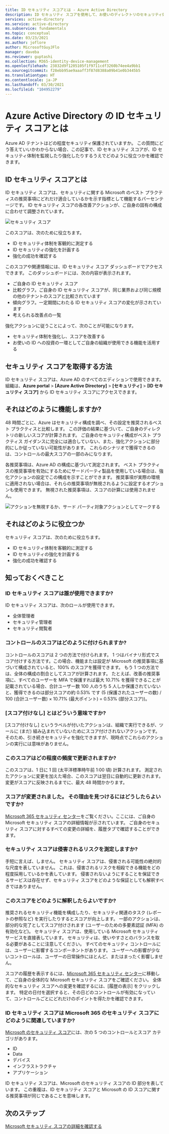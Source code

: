 ```yaml
---
title: ID セキュリティ スコアとは - Azure Active Directory
description: ID セキュリティ スコアを使用して、お使いのディレクトリのセキュリティ体制を強化する方法
services: active-directory
ms.service: active-directory
ms.subservice: fundamentals
ms.topic: conceptual
ms.date: 03/23/2021
ms.author: joflore
author: MicrosoftGuyJFlo
manager: daveba
ms.reviewer: guptashi
ms.collection: M365-identity-device-management
ms.openlocfilehash: 23832d9f1205105f1f9711cdf3260b74ee4a9bb1
ms.sourcegitcommit: f28ebb95ae9aaaff3f87d8388a09b41e0b3445b5
ms.translationtype: HT
ms.contentlocale: ja-JP
ms.lasthandoff: 03/30/2021
ms.locfileid: "104952279"
---
```

# <a name="what-is-the-identity-secure-score-in-azure-active-directory"></a>Azure Active Directory の ID セキュリティ スコアとは

Azure AD テナントはどの程度セキュリティ保護されていますか。 この質問にどう答えていいかわからない場合、この記事で、ID セキュリティ スコアが、ID セキュリティ体制を監視したり強化したりするうえでどのように役立つかを確認できます。

## <a name="what-is-an-identity-secure-score"></a>ID セキュリティ スコアとは

ID セキュリティ スコアは、セキュリティに関する Microsoft のベスト プラクティスの推奨事項にどれだけ適合しているかを示す指標として機能するパーセンテージです。 ID セキュリティ スコアの各改善アクションが、ご自身の固有の構成に合わせて調整されています。  

![セキュリティ スコア](./media/identity-secure-score/identity-secure-score-overview.png)

このスコアは、次のために役立ちます。

- ID セキュリティ体制を客観的に測定する
- ID セキュリティの強化を計画する
- 強化の成功を確認する

このスコアや関連情報には、ID セキュリティ スコア ダッシュボードでアクセスできます。 このダッシュボードには、次の内容が表示されます。

- ご自身の ID セキュリティ スコア
- 比較グラフ。ご自身の ID セキュリティ スコアが、同じ業界および同じ規模の他のテナントのスコアと比較されています
- 傾向グラフ。一定期間にわたる ID セキュリティ スコアの変化が示されています
- 考えられる改善点の一覧

強化アクションに従うことによって、次のことが可能になります。

- セキュリティ体制を強化し、スコアを改善する
- お使いの ID への投資の一環としてご自身の組織が使用できる機能を活用する

## <a name="how-do-i-get-my-secure-score"></a>セキュリティ スコアを取得する方法

ID セキュリティ スコアは、Azure AD のすべてのエディションで使用できます。 組織は、**Azure portal** >  **[Azure Active Directory]**  >  **[セキュリティ]**  >  **[ID セキュリティ スコア]** から ID セキュリティ スコアにアクセスできます。

## <a name="how-does-it-work"></a>それはどのように機能しますか?

48 時間ごとに、Azure はセキュリティ構成を調べ、その設定を推奨されるベスト プラクティスと比較します。 この評価の結果に基づいて、ご自身のディレクトリの新しいスコアが計算されます。 ご自身のセキュリティ構成がベスト プラクティス ガイダンスに完全には適合していない、また、強化アクションに部分的にしか従っていない可能性があります。 これらのシナリオで獲得できるのは、コントロールの最大スコアの一部のみになります。

各推奨事項は、Azure AD の構成に基づいて測定されます。 ベスト プラクティスの推奨事項を有効にするためにサードパーティ製品を使用している場合は、強化アクションの設定でこの構成を示すことができます。 推奨事項が実際の環境に適用されない場合は、それらの推奨事項が無視されるように設定するオプションも使用できます。 無視された推奨事項は、スコアの計算には使用されません。

![アクションを無視するか、サード パーティ対象アクションとしてマークする](./media/identity-secure-score/identity-secure-score-ignore-or-third-party-reccomendations.png)

## <a name="how-does-it-help-me"></a>それはどのように役立つか

セキュリティ スコアは、次のために役立ちます。

- ID セキュリティ体制を客観的に測定する
- ID セキュリティの強化を計画する
- 強化の成功を確認する

## <a name="what-you-should-know"></a>知っておくべきこと

### <a name="who-can-use-the-identity-secure-score"></a>ID セキュリティ スコアは誰が使用できますか?

ID セキュリティ スコアは、次のロールが使用できます。

- 全体管理者
- セキュリティ管理者
- セキュリティ閲覧者

### <a name="how-are-controls-scored"></a>コントロールのスコアはどのように付けられますか?

コントロールのスコアは 2 つの方法で付けられます。 1 つはバイナリ形式でスコア付けする方法です。この場合、機能または設定が Microsoft の推奨事項に基づいて構成されていると、100% のスコアを獲得できます。 もう 1 つの方法では、全体の構成の割合としてスコアが計算されます。 たとえば、改善の推奨事項に、すべてのユーザーを MFA で保護すれば最大 10.71% を獲得できることが記載されている場合、合計ユーザー数 100 人のうち 5 人しか保護されていないと、獲得できるのは部分スコアの約 0.53% です (5 (保護されたユーザーの数) / 100 (合計ユーザー数) × 10.71% (最大ポイント) = 0.53%  (部分スコア))。

### <a name="what-does-not-scored-mean"></a>[スコア付けなし] とはどういう意味ですか?

[スコア付けなし] というラベルが付いたアクションは、組織で実行できるが、ツールに (まだ) 組み込まれていないためにスコア付けされないアクションです。 そのため、引き続きセキュリティを強化できますが、現時点でこれらのアクションの実行には意味がありません。

### <a name="how-often-is-my-score-updated"></a>このスコアはどの程度の頻度で更新されますか?

このスコアは、1 日に 1 回 (太平洋標準時午前 1:00 頃) 計算されます。 測定されたアクションに変更を加えた場合、このスコアは翌日に自動的に更新されます。 変更がスコアに反映されるまでに、最大 48 時間かかります。

### <a name="my-score-changed-how-do-i-figure-out-why"></a>スコアが変更されました。 その理由を見つけるにはどうしたらよいですか?

[Microsoft 365 セキュリティ センター](https://security.microsoft.com/)をご覧ください。ここには、ご自身の Microsoft セキュリティ スコアの詳細情報が示されています。 ご自身のセキュリティ スコアに対するすべての変更の詳細を、履歴タブで確認することができます。

### <a name="does-the-secure-score-measure-my-risk-of-getting-breached"></a>セキュリティ スコアは侵害されるリスクを測定しますか?

手短に言えば、しません。 セキュリティ スコアは、侵害される可能性の絶対的な尺度を表していません。 これは、侵害されるリスクを相殺できる機能をどの程度採用しているかを表しています。 侵害されないようにすることを保証できるサービスは存在せず、セキュリティ スコアをどのような保証としても解釈すべきではありません。

### <a name="how-should-i-interpret-my-score"></a>このスコアをどのように解釈したらよいですか?

推奨されるセキュリティ機能を構成したり、セキュリティ関連のタスク (レポートの参照など) を実行したりするとスコアが向上します。 一部のアクションは、部分的な完了としてスコア付けされます (ユーザーのための多要素認証 (MFA) の有効化など)。 セキュリティ スコアは、使用している Microsoft セキュリティ サービスを直接表しています。 セキュリティは、使いやすさとのバランスを取る必要があることに注意してください。 すべてのセキュリティ コントロールには、ユーザーに影響するコンポーネントがあります。 ユーザーへの影響が少ないコントロールは、ユーザーの日常操作にほとんど、またはまったく影響しません。

スコアの履歴を表示するには、[Microsoft 365 セキュリティ センター](https://security.microsoft.com/)に移動して、ご自身の全体的な Microsoft セキュリティ スコアをご確認ください。 全体的なセキュリティ スコアへの変更を確認するには、[履歴の表示] をクリックします。 特定の日付を選択すると、その日どのコントロールが有効になっていて、コントロールごとにどれだけのポイントを得たかを確認できます。

### <a name="how-does-the-identity-secure-score-relate-to-the-microsoft-365-secure-score"></a>ID セキュリティ スコアは Microsoft 365 のセキュリティ スコアにどのように関連していますか?

[Microsoft のセキュリティ スコア](/office365/securitycompliance/microsoft-secure-score)には、次の 5 つのコントロールとスコア カテゴリがあります。

- ID
- Data
- デバイス
- インフラストラクチャ
- アプリケーション

ID セキュリティ スコアは、Microsoft のセキュリティ スコアの ID 部分を表しています。 この重複は、ID セキュリティ スコアと Microsoft の ID スコアに関する推奨事項が同じであることを意味します。

## <a name="next-steps"></a>次のステップ

[Microsoft セキュリティ スコアの詳細を確認する](/office365/securitycompliance/microsoft-secure-score)